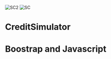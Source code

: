![SC2](https://user-images.githubusercontent.com/58754599/119872176-cb740300-bee8-11eb-8908-c8a28133c008.png)
![SC](https://user-images.githubusercontent.com/58754599/119871961-949ded00-bee8-11eb-98c9-282371ea857d.png)
# CreditSimulator
# Boostrap and Javascript
